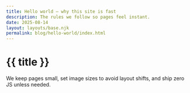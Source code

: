 ```yaml
---
title: Hello world — why this site is fast
description: The rules we follow so pages feel instant.
date: 2025-08-14
layout: layouts/base.njk
permalink: blog/hello-world/index.html
---
```

<div class="container">
<h1>{{ title }}</h1>
<p>We keep pages small, set image sizes to avoid layout shifts, and ship zero JS unless needed.</p>
</div>
